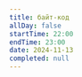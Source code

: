 ```yaml
---
title: байт-код
allDay: false
startTime: 22:00
endTime: 23:00
date: 2024-11-13
completed: null
---
```

